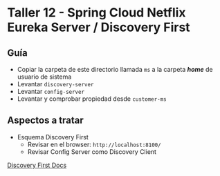 # Taller 12 - Spring Cloud Netflix Eureka Server / Discovery First
## Guía

- Copiar la carpeta de este directorio llamada `ms` a la carpeta ***home*** de usuario de sistema
- Levantar `discovery-server`
- Levantar `config-server`
- Levantar y comprobar propiedad desde `customer-ms`

## Aspectos a tratar
- Esquema Discovery First
  - Revisar en el browser: `http://localhost:8100/`
  - Revisar Config Server como Discovery Client

[Discovery First Docs](https://docs.spring.io/spring-cloud-config/docs/current/reference/html/#discovery-first-bootstrap)